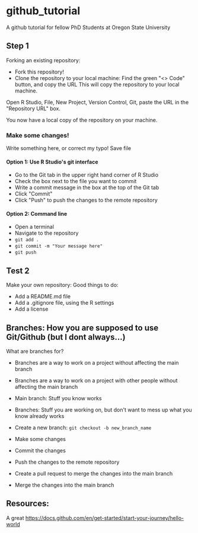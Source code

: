 # github_tutorial
A github tutorial for fellow PhD Students at Oregon State University


## Step 1 
Forking an existing repository: 

- Fork this repository! 
- Clone the repository to your local machine: 
Find the green "<> Code" button, and copy the URL 
This will copy the repository to your local machine. 

Open R Studio, 
File, New Project, Version Control, Git, paste the URL in the "Repository URL" box.

You now have a local copy of the repository on your machine.

### Make some changes!

Write something here, or correct my typo!
Save file 

#### Option 1: Use R Studio's git interface
- Go to the Git tab in the upper right hand corner of R Studio
- Check the box next to the file you want to commit
- Write a commit message in the box at the top of the Git tab
- Click "Commit"
- Click "Push" to push the changes to the remote repository




#### Option 2: Command line 
- Open a terminal
- Navigate to the repository
- `git add .`
- `git commit -m "Your message here"`
- `git push`


## Test 2 
Make your own repository: 
Good things to do: 
- Add a README.md file
- Add a .gitignore file, using the R settings
- Add a license 


## Branches: How you are supposed to use Git/Github (but I dont always...)
What are branches for? 
- Branches are a way to work on a project without affecting the main branch
- Branches are a way to work on a project with other people without affecting the main branch
- Main branch: Stuff you know works
- Branches: Stuff you are working on, but don't want to mess up what you know already works 



- Create a new branch:
`git checkout -b new_branch_name`
- Make some changes
- Commit the changes
- Push the changes to the remote repository
- Create a pull request to merge the changes into the main branch
- Merge the changes into the main branch


## Resources: 
A great 
https://docs.github.com/en/get-started/start-your-journey/hello-world